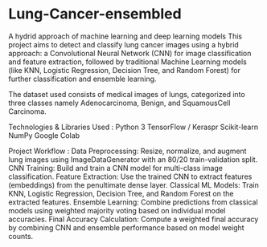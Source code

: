 # Lung-Cancer-ensembled
A hydrid approach of machine learning and deep learning models
This project aims to detect and classify lung cancer images using a hybrid approach: a Convolutional Neural Network (CNN) for image classification and feature extraction, followed by traditional Machine Learning models (like KNN, Logistic Regression, Decision Tree, and Random Forest) for further classification and ensemble learning.

The dataset used consists of medical images of lungs, categorized into three classes namely Adenocarcinoma, Benign, and SquamousCell Carcinoma.

Technologies & Libraries Used :
Python 3
TensorFlow / Keraspr
Scikit-learn
NumPy
Google Colab

Project Workflow :
Data Preprocessing: Resize, normalize, and augment lung images using ImageDataGenerator with an 80/20 train-validation split.
CNN Training: Build and train a CNN model for multi-class image classification.
Feature Extraction: Use the trained CNN to extract features (embeddings) from the penultimate dense layer.
Classical ML Models: Train KNN, Logistic Regression, Decision Tree, and Random Forest on the extracted features.
Ensemble Learning: Combine predictions from classical models using weighted majority voting based on individual model accuracies.
Final Accuracy Calculation: Compute a weighted final accuracy by combining CNN and ensemble performance based on model weight counts.

